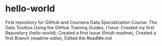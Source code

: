 hello-world
===========

First repository for GitHub and Coursera Data Specialization Course: The Data Toolbox
Using the GitHub Training Guides, I have:
Created my first Repository (hello-world);
Created a first Issue (finish readme),
Created a first Branch (readme-edits),
Edited the ReadMe.md
